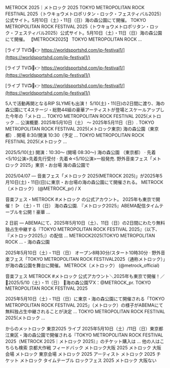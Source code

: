 METROCK 2025｜メトロック 2025
TOKYO METROPOLITAN ROCK FESTIVAL 2025（トウキョウメトロポリタン・ロック・フェスティバル2025）公式サイト。5月10日（土）・11日（日）海の森公園にて開催。
TOKYO METROPOLITAN ROCK FESTIVAL 2025（トウキョウメトロポリタン・ロック・フェスティバル2025）公式サイト。5月10日（土）・11日（日）海の森公園にて開催。
【METROCK2025】 TOKYO METROPOLITAN ROCK ...


[ライブ TV📺🔴👉 https://worldsportshd.com/jp-festival1/](https://worldsportshd.com/jp-festival1/)

[ライブ TV📺🔴👉 https://worldsportshd.com/jp-festival1/](https://worldsportshd.com/jp-festival1/)


[ライブ TV📺🔴👉 https://worldsportshd.com/jp-festival1/](https://worldsportshd.com/jp-festival1/)




5人で活動再開となるRIP SLYMEも出演！ 5/10(土)・11(日)の2日間に渡り、海の森公園にて4ステージ・総勢44組の豪華アーティストが登場とスケールアップした今年の「メトロ ...
TOKYO METROPOLITAN ROCK FESTIVAL 2025(メトロック ...
公演概要. 2025年5月10日（土） 〜 2025年5月11日（日）. TOKYO METROPOLITAN ROCK FESTIVAL 2025(メトロック東京) 海の森公園（東京都）. 開場 8:30/開演 10:30（予定 ...
TOKYO METROPOLITAN ROCK FESTIVAL 2025(メトロック ...

2025/5/10(土) 開演：10:30～ (開場 08:30～) 海の森公園 （東京都） · 先着<5/10公演>先着先行受付 · 先着☆<5/10公演>一般発売.
野外音楽フェス「メトロック 2025」東京・お台場 海の森公園で

2025/04/07 — 音楽フェス「メトロック 2025(METROCK 2025)」が2025年5月10日(土)・11日(日)に東京・お台場の海の森公園にて開催される。
METROCK（メトロック） (@METROCK_pr) / X

音楽フェス・METROCK #メトロック の公式アカウント。 2025年も東京で開催！ ▷ （土）・11（日） 海の森公園.
『メトロック2025』ABEMA配信タイムテーブルを公開！豪華 ...

2 日前 — ABEMAにて、2025年5月10日（土）、11日（日）の2日間にわたり無料独占生中継する『TOKYO METROPOLITAN ROCK FESTIVAL 2025』（以下、『メトロック2025』）の配信 ...
METROCK2025(TOKYO METROPOLITAN ROCK ... - 海の森公園

2025年5月10日（土）・11日（日） オープン8時30分/スタート10時30分 · 野外音楽フェス「TOKYO METROPOLITAN ROCK FESTIVAL2025（通称メトロック）」が海の森公園を舞台に開催。
METROCK（メトロック） (@metrock_official)

音楽フェス METROCK #メトロック 公式アカウント＼2025年も東京で開催！／ 📅2025/5/10（土）・11（日） 🚩海の森公園▽X：@METROCK_pr.
TOKYO METROPOLITAN ROCK FESTIVAL 2025

2025年5月10日（土）・11日（日）に東京・海の森公園にて開催される「TOKYO METROPOLITAN ROCK FESTIVAL 2025」（メトロック）の様子がABEMAにて無料独占生中継されることが決定 ...
TOKYO METROPOLITAN ROCK FESTIVAL 2025(メトロック ...

 からのメットロック 東京2025 ライブ
2025年5月10日（土）/11日（日）東京都江東区・海の森公園で開催される『TOKYO METROPOLITAN ROCK FESTIVAL 2025（METROCK 2025｜メトロック 2025）』のチケット購入は ...
他の人はこちらも検索
京都大作戦
フィードバック
メトロック大阪 2025
メトロック 大阪会場
メトロック 東京会場
メトロック 2025 アーティスト
メトロック 2025 チケット
メトロック タイムテーブル
ロックフェス 2025
メトロック 大阪ない
